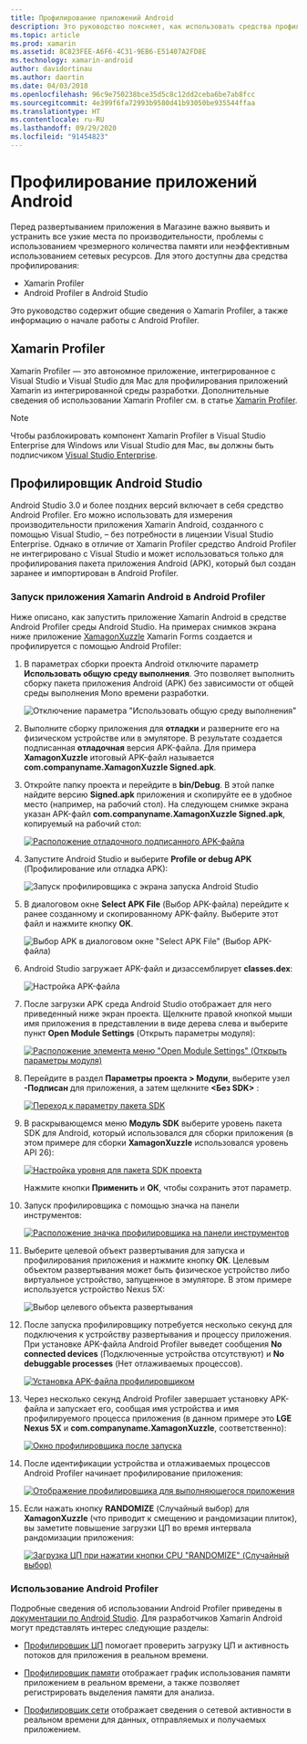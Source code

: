 ```yaml
---
title: Профилирование приложений Android
description: Это руководство поясняет, как использовать средства профилирования для изучения производительности и использования памяти в приложении Android.
ms.topic: article
ms.prod: xamarin
ms.assetid: 8C823FEE-A6F6-4C31-9EB6-E51407A2FD8E
ms.technology: xamarin-android
author: davidortinau
ms.author: daortin
ms.date: 04/03/2018
ms.openlocfilehash: 96c9e750238bce35d5c8c12dd2ceba6be7ab8fcc
ms.sourcegitcommit: 4e399f6fa72993b9580d41b93050be935544ffaa
ms.translationtype: HT
ms.contentlocale: ru-RU
ms.lasthandoff: 09/29/2020
ms.locfileid: "91454823"
---
```

# <a name="profiling-android-apps"></a>Профилирование приложений Android

Перед развертыванием приложения в Магазине важно выявить и устранить все узкие места по производительности, проблемы с использованием чрезмерного количества памяти или неэффективным использованием сетевых ресурсов. Для этого доступны два средства профилирования:

- Xamarin Profiler 
- Android Profiler в Android Studio

Это руководство содержит общие сведения о Xamarin Profiler, а также информацию о начале работы с Android Profiler.

## <a name="xamarin-profiler"></a>Xamarin Profiler

Xamarin Profiler — это автономное приложение, интегрированное с Visual Studio и Visual Studio для Mac для профилирования приложений Xamarin из интегрированной среды разработки. Дополнительные сведения об использовании Xamarin Profiler см. в статье [Xamarin Profiler](~/tools/profiler/index.md).

> [!NOTE]
> Чтобы разблокировать компонент Xamarin Profiler в Visual Studio Enterprise для Windows или Visual Studio для Mac, вы должны быть подписчиком [Visual Studio Enterprise](https://visualstudio.microsoft.com/vs/compare/).

## <a name="android-studio-profiler"></a>Профилировщик Android Studio

Android Studio 3.0 и более поздних версий включает в себя средство Android Profiler. Его можно использовать для измерения производительности приложения Xamarin Android, созданного с помощью Visual Studio, &ndash; без потребности в лицензии Visual Studio Enterprise. Однако в отличие от Xamarin Profiler средство Android Profiler не интегрировано с Visual Studio и может использоваться только для профилирования пакета приложения Android (APK), который был создан заранее и импортирован в Android Profiler.

### <a name="launching-a-xamarin-android-app-in-android-profiler"></a>Запуск приложения Xamarin Android в Android Profiler

Ниже описано, как запустить приложение Xamarin Android в средстве Android Profiler среды Android Studio. На примерах снимков экрана ниже приложение [XamagonXuzzle](/samples/xamarin/mobile-samples/liveplayer-xamagonxuzzlelp/) Xamarin Forms создается и профилируется с помощью Android Profiler:

1. В параметрах сборки проекта Android отключите параметр **Использовать общую среду выполнения**. Это позволяет выполнить сборку пакета приложения Android (APK) без зависимости от общей среды выполнения Mono времени разработки.

    ![Отключение параметра "Использовать общую среду выполнения"](profiling-images/vswin/01-turn-off-shared-runtime.png)

2. Выполните сборку приложения для **отладки** и разверните его на физическом устройстве или в эмуляторе. В результате создается подписанная **отладочная** версия APK-файла.
    Для примера **XamagonXuzzle** итоговый APK-файл называется **com.companyname.XamagonXuzzle Signed.apk**.

3. Откройте папку проекта и перейдите в **bin/Debug**. В этой папке найдите версию **Signed.apk** приложения и скопируйте ее в удобное место (например, на рабочий стол). На следующем снимке экрана указан APK-файл **com.companyname.XamagonXuzzle Signed.apk**, копируемый на рабочий стол:

    [![Расположение отладочного подписанного APK-файла](profiling-images/vswin/02-locating-the-debug-apk-sml.png)](profiling-images/vswin/02-locating-the-debug-apk.png#lightbox)

4. Запустите Android Studio и выберите **Profile or debug APK** (Профилирование или отладка APK):

    ![Запуск профилировщика с экрана запуска Android Studio](profiling-images/vswin/03-android-studio.png)

5. В диалоговом окне **Select APK File** (Выбор APK-файла) перейдите к ранее созданному и скопированному APK-файлу. Выберите этот файл и нажмите кнопку **ОК**. 
    
    ![Выбор APK в диалоговом окне "Select APK File" (Выбор APK-файла)](profiling-images/vswin/04-select-apk-dialog.png)

6. Android Studio загружает APK-файл и дизассемблирует **classes.dex**:

    ![Настройка APK-файла](profiling-images/vswin/05-setting-up-the-apk.png)

7. После загрузки APK среда Android Studio отображает для него приведенный ниже экран проекта. Щелкните правой кнопкой мыши имя приложения в представлении в виде дерева слева и выберите пункт **Open Module Settings** (Открыть параметры модуля):

    [![Расположение элемента меню "Open Module Settings" (Открыть параметры модуля)](profiling-images/vswin/06-open-module-settings-sml.png)](profiling-images/vswin/06-open-module-settings.png#lightbox)

8. Перейдите в раздел **Параметры проекта > Модули**, выберите узел **-Подписан** для приложения, а затем щелкните **&lt;Без SDK&gt;** :

    [![Переход к параметру пакета SDK](profiling-images/vswin/07-project-settings-modules-sml.png)](profiling-images/vswin/07-project-settings-modules.png#lightbox)

9. В раскрывающемся меню **Модуль SDK** выберите уровень пакета SDK для Android, который использовался для сборки приложения (в этом примере для сборки **XamagonXuzzle** использовался уровень API 26):

    [![Настройка уровня для пакета SDK проекта](profiling-images/vswin/08-project-sdk-level-sml.png)](profiling-images/vswin/08-project-sdk-level.png#lightbox)

    Нажмите кнопки **Применить** и **ОК**, чтобы сохранить этот параметр.

10. Запуск профилировщика с помощью значка на панели инструментов:

    [![Расположение значка профилировщика на панели инструментов](profiling-images/vswin/09-launch-profiler-sml.png)](profiling-images/vswin/09-launch-profiler.png#lightbox)

11. Выберите целевой объект развертывания для запуска и профилирования приложения и нажмите кнопку **ОК**. Целевым объектом развертывания может быть физическое устройство либо виртуальное устройство, запущенное в эмуляторе. В этом примере используется устройство Nexus 5X:

    ![Выбор целевого объекта развертывания](profiling-images/vswin/10-select-deployment-target.png)

12. После запуска профилировщику потребуется несколько секунд для подключения к устройству развертывания и процессу приложения. При установке APK-файла Android Profiler выведет сообщения **No connected devices** (Подключенные устройства отсутствуют) и **No debuggable processes** (Нет отлаживаемых процессов).

    [![Установка APK-файла профилировщиком](profiling-images/vswin/11-no-connected-devices-sml.png)](profiling-images/vswin/11-no-connected-devices.png#lightbox)

13. Через несколько секунд Android Profiler завершает установку APK-файла и запускает его, сообщая имя устройства и имя профилируемого процесса приложения (в данном примере это **LGE Nexus 5X** и **com.companyname.XamagonXuzzle**, соответственно):

    [![Окно профилировщика после запуска](profiling-images/vswin/12-profiler-starts-sml.png)](profiling-images/vswin/12-profiler-starts.png#lightbox)

14. После идентификации устройства и отлаживаемых процессов Android Profiler начинает профилирование приложения:

    [![Отображение профилировщика для выполняющегося приложения](profiling-images/vswin/13-profiler-running-sml.png)](profiling-images/vswin/13-profiler-running.png#lightbox)

15. Если нажать кнопку **RANDOMIZE** (Случайный выбор) для **XamagonXuzzle** (что приводит к смещению и рандомизации плиток), вы заметите повышение загрузки ЦП во время интервала рандомизации приложения:

    [![Загрузка ЦП при нажатии кнопки CPU "RANDOMIZE" (Случайный выбор)](profiling-images/vswin/14-tap-randomize-sml.png)](profiling-images/vswin/14-tap-randomize.png#lightbox)

### <a name="using-the-android-profiler"></a>Использование Android Profiler

Подробные сведения об использовании Android Profiler приведены в [документации по Android Studio](https://developer.android.com/studio/profile/android-profiler.html).
Для разработчиков Xamarin Android могут представлять интерес следующие разделы:

- [Профилировщик ЦП](https://developer.android.com/studio/profile/cpu-profiler.html) помогает проверить загрузку ЦП и активность потоков для приложения в реальном времени.

- [Профилировщик памяти](https://developer.android.com/studio/profile/memory-profiler.html) отображает график использования памяти приложением в реальном времени, а также позволяет регистрировать выделения памяти для анализа.

- [Профилировщик сети](https://developer.android.com/studio/profile/network-profiler.html) отображает сведения о сетевой активности в реальном времени для данных, отправляемых и получаемых приложением.